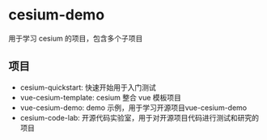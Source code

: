 # cesium-demo

用于学习 cesium 的项目，包含多个子项目

## 项目

- cesium-quickstart: 快速开始用于入门测试
- vue-cesium-template: cesium 整合 vue 模板项目
- vue-cesium-demo: demo 示例，用于学习开源项目vue-cesium-demo
- cesium-code-lab: 开源代码实验室，用于对开源项目代码进行测试和研究的项目
